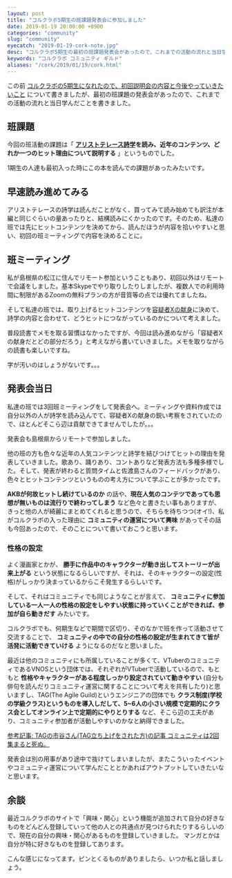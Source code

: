 ```yaml
---
layout: post
title: "コルクラボ5期生の班課題発表会に参加しました"
date: 2019-01-19 20:00:00 +0900
categories: "community"
slug: "community"
eyecatch: "2019-01-19-cork-note.jpg"
desc: "コルクラボ5期生の最初の班課題発表会があったので、これまでの活動の流れと当日学んだことを書きました。"
keywords: "コルクラボ コミュニティ ギルド"
aliases: "/cork/2019/01/19/cork.html"
---
```


この前 [コルクラボの5期生になれたので、初回説明会の内容と今後やっていきたいこと](https://blog.regonn.tokyo/cork/2018/12/09/cork.html) について書きましたが、最初の班課題の発表会があったので、これまでの活動の流れと当日学んだことを書きました。

## 班課題
今回の班活動の課題は「 **[アリストテレース詩学](https://amzn.to/2FBN1lp)を読み、近年のコンテンツ、どれか一つのヒット理由について説明する** 」というものでした。

1期生の人達も最初入った時にこの本を読んでの課題があったみたいです。

## 早速読み進めてみる
アリストテレースの詩学は読んだことがなく、買ってみて読み始めても訳注が本編と同じぐらいの量あったりと、結構読みにくかったのです。そのため、私達の班では先にヒットコンテンツを決めてから、読んだほうが内容を拾いやすいと思い、初回の班ミーティングで内容を決めることに。

## 班ミーティング
私が島根県の松江に住んでリモート参加ということもあり、初回以外はリモートで会議をしました。基本Skypeでやり取りしたりしましたが、複数人での利用時間に制限があるZoomの無料プランの方が音質等の点では優れてましたね。

そして私達の班では、取り上げるヒットコンテンツを[容疑者Xの献身](https://ja.wikipedia.org/wiki/%E5%AE%B9%E7%96%91%E8%80%85X%E3%81%AE%E7%8C%AE%E8%BA%AB)に決めて、詩学の内容と合わせて、どうヒットにつながっているのかについて考えました。

普段読書でメモを取る習慣はなかったですが、今回は読み進めながら「容疑者Xの献身だとどの部分だろう」と考えながら書いていきました。メモを取りながらの読書も楽しいですね。

<amp-img src="/images/eyecatches/2019-01-19-cork-note.jpg" alt="" width="300" height="300" layout="fixed" ></amp-img>

字が汚いのはしょうがないです。。。

## 発表会当日
私達の班では3回班ミーティングをして発表会へ。ミーティングや資料作成では自分以外の人が詩学を読み込んでて、容疑者Xの献身の鋭い考察をされていたので、ほとんどそこら辺は貢献できてませんでしたが。。。

発表会も島根県からリモートで参加しました。

他の班の方も色々な近年の人気コンテンツと詩学を結びつけてヒットの理由を発表していきました。歌あり、踊りあり、コントありなど発表方法も多種多様でした。そして、発表が終わると質問タイムと佐渡島さんのフィードバックがあり、色々とヒットコンテンツというものの考え方について学ぶことが多かったです。

**AKBが何故ヒットし続けているのか** の話や、**現在人気のコンテツであっても思想が無いものは流行りで終わってしまう** など色々と書きたい事もありますが、きっと他の人が綺麗にまとめてくれると思うので、そちらを待ちつつ(オイ!)、私がコルクラボの入った理由に **コミュニティの運営について興味** があってその話も今回あったので、そのことについて書いておこうと思います。

### 性格の設定
よく漫画家とかが、 **勝手に作品中のキャラクターが動き出してストーリーが出来上がる** という状態になるらしいですが、それは、そのキャラクターの設定(性格)がしっかり決まっているからこそ発生するらしいです。

そして、それはコミュニティでも同じようなことが言えて、 **コミュニティに参加している一人一人の性格の設定をしやすい状態に持っていくことができれば、参加が自ら動きだす** みたいです。

コルクラボでも、何期生などで期間で区切り、そのなかで班を作って活動させて交流することで、 **コミュニティの中での自分の性格の設定が生まれてきて皆が活発に活動できていける** ようになるのだなと思いました。

最近は他のコミュニティにも所属していることが多くて、VTuberのコミュニティであるVNOSという団体では、それぞれがVTuberで活動しているので、もともと **性格やキャラクターがある程度しっかり設定されていて動きやすい** (自分も俳句を読んだりコミュニティ運営に関することについて考えを共有したり)と思いますし、TAG(The Agile Guild)というエンジニアの団体でも **クラス制度(学校の学級クラス)というものを導入しだして、5~6人の小さい規模で定期的にクラス会としてオンライン上で定期的にやりとりする** など、そこら辺の工夫があり、コミュニティ参加者が活動しやすいのかなと納得できました。

[参考記事: TAGの市谷さん(TAG立ち上げをされた方)の記事 コミュニティは2回集まると死ぬ。](https://note.mu/papanda0806/n/n280634acadb1)

発表会は別の用事があり途中で抜けてしまいましたが、またこういったイベントやコミュニティ運営について学んだこととかあればアウトプットしていきたいなと思います。

## 余談
最近コルクラボのサイトで「興味・関心」という機能が追加されて自分の好きなものをどんどん登録していって他の人との共通点が見つけられたりするらしいので、現在の自分の興味・関心があるものを登録していきました。
マンガとかは自分が特に好きなものを登録してあります。

こんな感じになってます。ピンとくるものがありましたら、いつか私と話しましょう。

<amp-img src="/images/interesting.png" alt="興味関心" width="1000" height="405" layout="responsive" ></amp-img>
